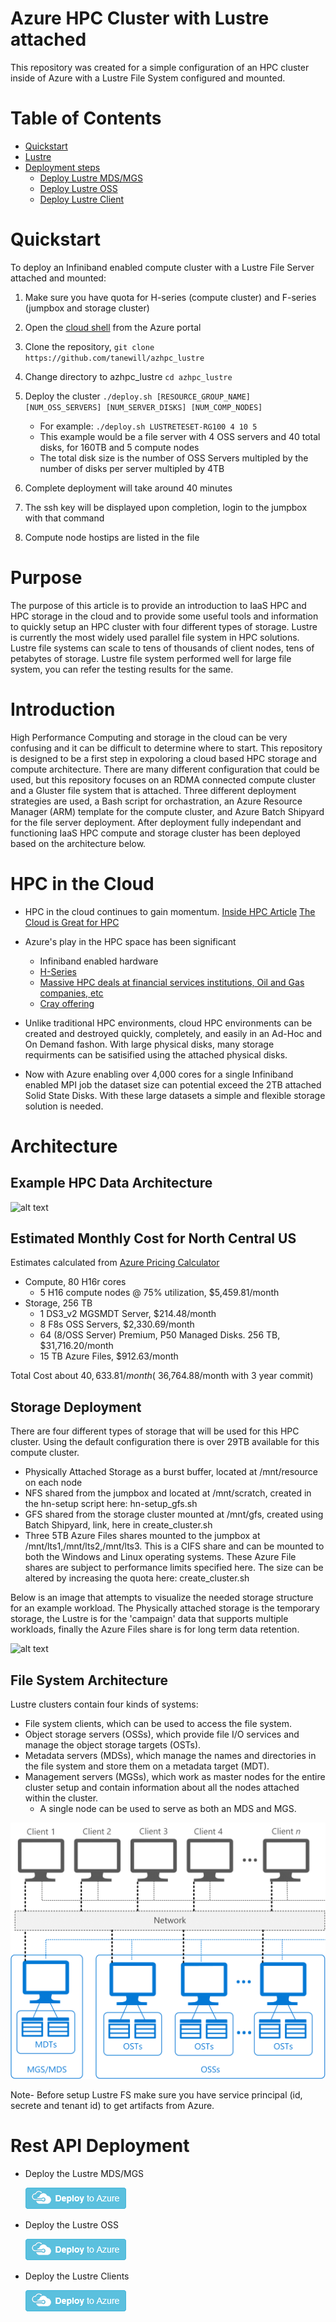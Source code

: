 # Azure HPC Cluster with Lustre attached
This repository was created for a simple configuration of an HPC cluster inside of Azure with a Lustre File System configured and mounted.

Table of Contents
=================
* [Quickstart](#Lustre)
* [Lustre](#Lustre)
* [Deployment steps](#deployment-steps)
  * [Deploy Lustre MDS/MGS](#Deploy-the-Lustre-MDS/MGS)
  * [Deploy Lustre OSS](#Deploy-Lustre-OSS)
  * [Deploy Lustre Client](#Deploy-Lustre-Client)

# Quickstart
To deploy an Infiniband enabled compute cluster with a Lustre File Server attached and mounted:
1. Make sure you have quota for H-series (compute cluster) and F-series (jumpbox and storage cluster)

2. Open the [cloud shell](https://github.com/MicrosoftDocs/azure-docs/blob/master/articles/cloud-shell/quickstart.md) from the Azure portal

3. Clone the repository, `git clone https://github.com/tanewill/azhpc_lustre`

4. Change directory to azhpc_lustre `cd azhpc_lustre`

5. Deploy the cluster `./deploy.sh [RESOURCE_GROUP_NAME] [NUM_OSS_SERVERS] [NUM_SERVER_DISKS] [NUM_COMP_NODES]`
   - For example: `./deploy.sh LUSTRETESET-RG100 4 10 5`
   - This example would be a file server with 4 OSS servers and 40 total disks, for 160TB and 5 compute nodes
   - The total disk size is the number of OSS Servers multipled by the number of disks per server multipled by 4TB

6. Complete deployment will take around 40 minutes

7. The ssh key will be displayed upon completion, login to the jumpbox with that command

8. Compute node hostips are listed in the file 

# Purpose
The purpose of this article is to provide an introduction to IaaS HPC and HPC storage in the cloud and to provide some useful tools and information to quickly setup an HPC cluster with four different types of storage. Lustre is currently the most widely used parallel file system in HPC solutions. Lustre file systems can scale to tens of thousands of client nodes, tens of petabytes of storage. Lustre file system performed well for large file system, you can refer the testing results for the same.

# Introduction
High Performance Computing and storage in the cloud can be very confusing and it can be difficult to determine where to start. This repository is designed to be a first step in expoloring a cloud based HPC storage and compute architecture. There are many different configuration that could be used, but this repository focuses on an RDMA connected compute cluster and a Gluster file system that is attached. Three different deployment strategies are used, a Bash script for orchastration, an Azure Resource Manager (ARM) template for the compute cluster, and Azure Batch Shipyard for the file server deployment. After deployment fully independant and functioning IaaS HPC compute and storage cluster has been deployed based on the architecture below.

# HPC in the Cloud
- HPC in the cloud continues to gain momentum. 
[Inside HPC Article](https://insidehpc.com/2017/03/long-rise-hpc-cloud/)
[The Cloud is Great for HPC](https://www.theregister.co.uk/2017/06/16/the_cloud_is_great_for_hpc_discuss/)
		
- Azure's play in the HPC space has been significant
  * Infiniband enabled hardware
  * [H-Series](https://azure.microsoft.com/en-us/blog/availability-of-h-series-vms-in-microsoft-azure/)
  * [Massive HPC deals at financial services institutions, Oil and Gas companies, etc](https://www.forbes.com/sites/alexkonrad/2017/10/30/chevron-partners-with-microsoft-in-cloud/)
  * [Cray offering](https://www.cray.com/solutions/supercomputing-as-a-service/cray-in-azure)
		
- Unlike traditional HPC environments, cloud HPC environments can be created and destroyed quickly, completely, and easily in an Ad-Hoc and On Demand fashon. With large physical disks, many storage requirments can be satisified using the attached physical disks.
	
- Now with Azure enabling over 4,000 cores for a single Infiniband enabled MPI job the dataset size can potential exceed the 2TB attached Solid State Disks. With these large datasets a simple and flexible storage solution is needed.

# Architecture
## Example HPC Data Architecture
![alt text](https://github.com/tanewill/azhpc_lustre/blob/master/support/HPC_DataArch.png)

## Estimated Monthly Cost for North Central US
Estimates calculated from [Azure Pricing Calculator](https://azure.microsoft.com/en-us/pricing/calculator/)
 - Compute, 80 H16r cores
   - 5 H16 compute nodes @ 75% utilization, $5,459.81/month 
 - Storage, 256 TB
   - 1 DS3_v2 MGSMDT Server, $214.48/month
   - 8 F8s OSS Servers, $2,330.69/month
   - 64 (8/OSS Server) Premium, P50 Managed Disks. 256 TB, $31,716.20/month
   - 15 TB Azure Files, $912.63/month

Total Cost about $40,633.81/month (~$36,764.88/month with 3 year commit)

## Storage Deployment
There are four different types of storage that will be used for this HPC cluster. Using the default configuration there is over 29TB available for this compute cluster.

 * Physically Attached Storage as a burst buffer, located at /mnt/resource on each node
 * NFS shared from the jumpbox and located at /mnt/scratch, created in the hn-setup script here: hn-setup_gfs.sh
 * GFS shared from the storage cluster mounted at /mnt/gfs, created using Batch Shipyard, link, here in create_cluster.sh
 * Three 5TB Azure Files shares mounted to the jumpbox at /mnt/lts1,/mnt/lts2,/mnt/lts3. This is a CIFS share and can be mounted to both the Windows and Linux operating systems. These Azure File shares are subject to performance limits specified here. The size can be altered by increasing the quota here: create_cluster.sh

Below is an image that attempts to visualize the needed storage structure for an example workload. The Physically attached storage is the temporary storage, the Lustre is for the 'campaign' data that supports multiple workloads, finally the Azure Files share is for long term data retention.

![alt text](https://github.com/tanewill/azhpc_lustre/blob/master/support/WorkloadData.png)

## File System Architecture
Lustre clusters contain four kinds of systems:
 * File system clients, which can be used to access the file system.
 * Object storage servers (OSSs), which provide file I/O services and manage the object storage targets (OSTs).
 * Metadata servers (MDSs), which manage the names and directories in the file system and store them on a metadata target (MDT).
 * Management servers (MGSs), which work as master nodes for the entire cluster setup and contain information about all the nodes attached within the cluster. 
   - A single node can be used to serve as both an MDS and MGS.

![Lustre Architecture](/images/lustre_arch.png)

Note- Before setup Lustre FS make sure you have service principal (id, secrete and tenant id) to get artifacts from Azure.

# Rest API Deployment

* Deploy the Lustre MDS/MGS

  [![Click to deploy template on Azure](/images/deploybutton.png "Click to deploy template on Azure")](https://portal.azure.com/#create/Microsoft.Template/uri/https%3A%2F%2Fraw.githubusercontent.com%2Ftanewill%2Fazhpc_lustre%2Fmaster%2Ftemplates%2Flustre-master.json) 

* Deploy the Lustre OSS

  [![Click to deploy template on Azure](/images/deploybutton.png "Click to deploy template on Azure")](https://portal.azure.com/#create/Microsoft.Template/uri/https%3A%2F%2Fraw.githubusercontent.com%2Ftanewill%2Fazhpc_lustre%2Fmaster%2Ftemplates%2Flustre-server.json)

* Deploy the Lustre Clients

  [![Click to deploy template on Azure](/images/deploybutton.png "Click to deploy template on Azure")](https://portal.azure.com/#create/Microsoft.Template/uri/https%3A%2F%2Fraw.githubusercontent.com%2Ftanewill%2Fazhpc_lustre%2Fmaster%2Ftemplates%2Flustre-client.json)


